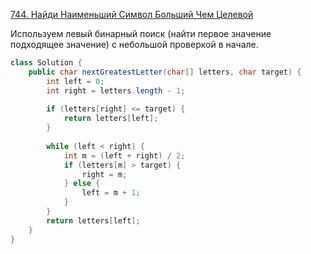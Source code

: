 [744. Найди Наименьший Символ Больший Чем Целевой](https://leetcode.com/problems/find-smallest-letter-greater-than-target/)

Используем левый бинарный поиск (найти первое значение подходящее значение) с небольшой проверкой в начале.
```Java
class Solution {
    public char nextGreatestLetter(char[] letters, char target) {
        int left = 0;
        int right = letters.length - 1;
        
        if (letters[right] <= target) {
            return letters[left];
        }
        
        while (left < right) {
            int m = (left + right) / 2;
            if (letters[m] > target) {
                right = m;
            } else {
                left = m + 1;
            }
        }
        return letters[left];
    }
}
```